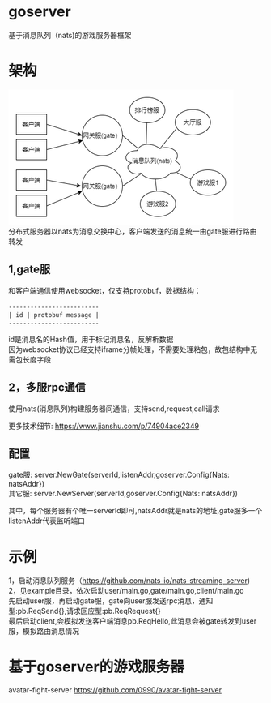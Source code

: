 # goserver
基于消息队列（nats)的游戏服务器框架

# 架构
![framework](doc/goserver_framework.png)<br>
分布式服务器以nats为消息交换中心，客户端发送的消息统一由gate服进行路由转发


## 1,gate服
和客户端通信使用websocket，仅支持protobuf，数据结构：<br>

    -------------------------
    | id | protobuf message |
    -------------------------
id是消息名的Hash值，用于标记消息名，反解析数据<br>
因为websocket协议已经支持iframe分帧处理，不需要处理粘包，故包结构中无需包长度字段<br>

## 2，多服rpc通信
使用nats(消息队列)构建服务器间通信，支持send,request,call请求

更多技术细节: https://www.jianshu.com/p/74904ace2349

## 配置
gate服: server.NewGate(serverId,listenAddr,goserver.Config{Nats: natsAddr}) <br>
其它服: server.NewServer(serverId,goserver.Config{Nats: natsAddr})<br>

其中，每个服务器有个唯一serverId即可,natsAddr就是nats的地址,gate服多一个listenAddr代表监听端口<br>
# 示例
1，启动消息队列服务（https://github.com/nats-io/nats-streaming-server) <br>
2，见example目录，依次启动user/main.go,gate/main.go,client/main.go<br>
先启动user服，再启动gate服，gate向user服发送rpc消息，通知型:pb.ReqSend{},请求回应型:pb.ReqRequest{}<br>
最后启动client,会模拟发送客户端消息pb.ReqHello,此消息会被gate转发到user服，模拟路由消息情况

# 基于goserver的游戏服务器
avatar-fight-server https://github.com/0990/avatar-fight-server


